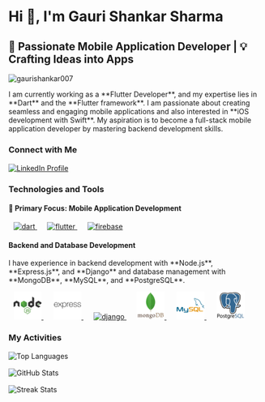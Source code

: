 <h1 align="left">Hi 👋, I'm Gauri Shankar Sharma</h1>
<h2 align="left">
  🚀 Passionate Mobile Application Developer | 💡 Crafting Ideas into Apps
</h2>

<p align="left">
  <img
    src="https://komarev.com/ghpvc/?username=gaurishankar007&label=Profile%20views&color=0e75b6&style=flat"
    alt="gaurishankar007"
  />
</p>

<p align="left">
  I am currently working as a **Flutter Developer**, and my expertise lies in **Dart** and the **Flutter framework**. I am passionate about creating seamless and engaging mobile applications and also interested in **iOS development with Swift**. My aspiration is to become a full-stack mobile application developer by mastering backend development skills.
</p>

<h3 align="left">Connect with Me</h3>
<p align="left">
  <a
    href="https://www.linkedin.com/in/gauri-shankar-sharma-05809a24a/"
    target="blank"
  >
    <img
      align="center"
      src="https://raw.githubusercontent.com/rahuldkjain/github-profile-readme-generator/master/src/images/icons/Social/linked-in-alt.svg"
      alt="LinkedIn Profile"
      height="55"
      width="55"
    />
  </a>
</p>

<h3 align="left">Technologies and Tools</h3>

<h4 align="left">🌟 Primary Focus: Mobile Application Development</h4>
<p align="left">
  <a href="https://dart.dev" target="_blank" rel="noreferrer" style="padding: 10px;">
    <img
      src="https://www.vectorlogo.zone/logos/dartlang/dartlang-icon.svg"
      alt="dart"
      width="55"
      height="55"
    />
  </a>
  <a href="https://flutter.dev" target="_blank" rel="noreferrer" style="padding: 10px;">
    <img
      src="https://www.vectorlogo.zone/logos/flutterio/flutterio-icon.svg"
      alt="flutter"
      width="55"
      height="55"
    />
  </a>
  <a href="https://firebase.google.com/" target="_blank" rel="noreferrer" style="padding: 10px;">
    <img
      src="https://www.vectorlogo.zone/logos/firebase/firebase-icon.svg"
      alt="firebase"
      width="55"
      height="55"
    />
  </a>
</p>

<h4 align="left">Backend and Database Development</h4>
<p align="left">
  I have experience in backend development with **Node.js**, **Express.js**, and **Django** and database management with **MongoDB**, **MySQL**, and **PostgreSQL**.
</p>
<p align="left">
  <a href="https://nodejs.org" target="_blank" rel="noreferrer" style="padding: 10px;">
    <img
      src="https://raw.githubusercontent.com/devicons/devicon/master/icons/nodejs/nodejs-original-wordmark.svg"
      alt="nodejs"
      width="55"
      height="55"
    />
  </a>
  <a href="https://expressjs.com" target="_blank" rel="noreferrer" style="padding: 10px;">
    <img
      src="https://raw.githubusercontent.com/devicons/devicon/master/icons/express/express-original-wordmark.svg"
      alt="express"
      width="55"
      height="55"
    />
  </a>
  <a href="https://www.djangoproject.com/" target="_blank" rel="noreferrer" style="padding: 10px;">
    <img
      src="https://cdn.worldvectorlogo.com/logos/django.svg"
      alt="django"
      width="55"
      height="55"
    />
  </a>
  <a href="https://www.mongodb.com/" target="_blank" rel="noreferrer" style="padding: 10px;">
    <img
      src="https://raw.githubusercontent.com/devicons/devicon/master/icons/mongodb/mongodb-original-wordmark.svg"
      alt="mongodb"
      width="55"
      height="55"
    />
  </a>
  <a href="https://www.mysql.com/" target="_blank" rel="noreferrer" style="padding: 10px;">
    <img
      src="https://raw.githubusercontent.com/devicons/devicon/master/icons/mysql/mysql-original-wordmark.svg"
      alt="mysql"
      width="55"
      height="55"
    />
  </a>
  <a href="https://www.postgresql.org" target="_blank" rel="noreferrer" style="padding: 10px;">
    <img
      src="https://raw.githubusercontent.com/devicons/devicon/master/icons/postgresql/postgresql-original-wordmark.svg"
      alt="postgresql"
      width="55"
      height="55"
    />
  </a>
</p>

<h3 align="left">My Activities</h3>
<p>
  <img
    align="center"
    src="https://github-readme-stats.vercel.app/api/top-langs?username=gaurishankar007&show_icons=true&locale=en&layout=compact"
    alt="Top Languages"
  />
</p>
<p>
  <img
    align="center"
    src="https://github-readme-stats.vercel.app/api?username=gaurishankar007&show_icons=true&locale=en"
    alt="GitHub Stats"
  />
</p>
<p>
  <img
    align="center"
    src="https://github-readme-streak-stats.herokuapp.com/?user=gaurishankar007&"
    alt="Streak Stats"
  />
</p>

